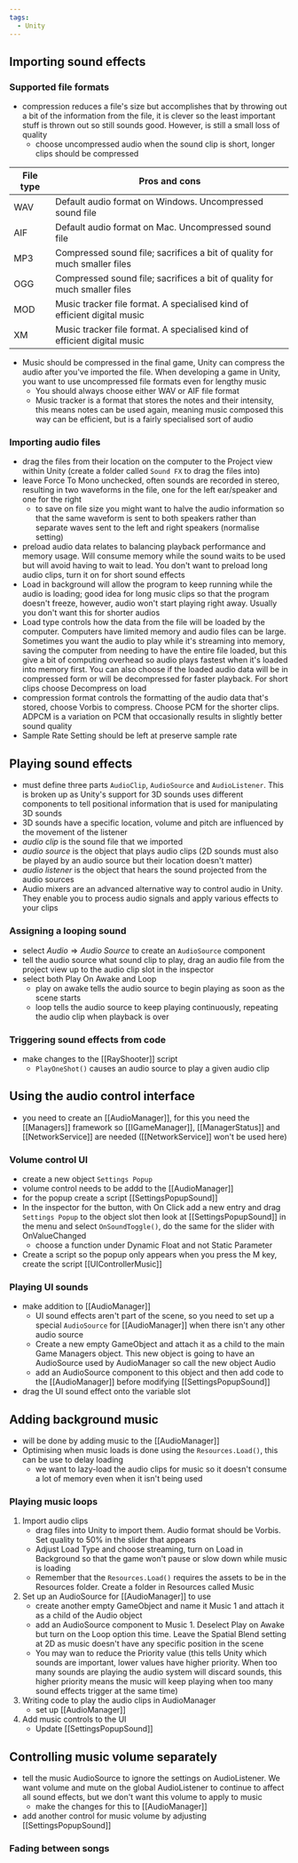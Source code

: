 ```yaml
---
tags:
  - Unity
---
```

## Importing sound effects
### Supported file formats
- compression reduces a file's size but accomplishes that by throwing out a bit of the information from the file, it is clever so the least important stuff is thrown out so still sounds good. However, is still a small loss of quality
	- choose uncompressed audio when the sound clip is short, longer clips should be compressed

| File type | Pros and cons                                                             |
| --------- | ------------------------------------------------------------------------- |
| WAV       | Default audio format on Windows. Uncompressed sound file                  |
| AIF       | Default audio format on Mac. Uncompressed sound file                      |
| MP3       | Compressed sound file; sacrifices a bit of quality for much smaller files |
| OGG       | Compressed sound file; sacrifices a bit of quality for much smaller files |
| MOD       | Music tracker file format. A specialised kind of efficient digital music  |
| XM        | Music tracker file format. A specialised kind of efficient digital music  |
- Music should be compressed in the final game, Unity can compress the audio after you've imported the file. When developing a game in Unity, you want to use uncompressed file formats even for lengthy music
	- You should always choose either WAV or AIF file format
	- Music tracker is a format that stores the notes and their intensity, this means notes can be used again, meaning music composed this way can be efficient, but is a fairly specialised sort of audio
### Importing audio files
- drag the files from their location on the computer to the Project view within Unity (create a folder called `Sound FX` to drag the files into)
- leave Force To Mono unchecked, often sounds are recorded in stereo, resulting in two waveforms in the file, one for the left ear/speaker and one for the right
	- to save on file size you might want to halve the audio information so that the same waveform is sent to both speakers rather than separate waves sent to the left and right speakers (normalise setting)
- preload audio data relates to balancing playback performance and memory usage. Will consume memory while the sound waits to be used but will avoid having to wait to lead. You don't want to preload long audio clips, turn it on for short sound effects
- Load in background will allow the program to keep running while the audio is loading; good idea for long music clips so that the program doesn't freeze, however, audio won't start playing right away. Usually you don't want this for shorter audios
- Load type controls how the data from the file will be loaded by the computer. Computers have limited memory and audio files can be large. Sometimes you want the audio to play while it's streaming into memory, saving the computer from needing to have the entire file loaded, but this give a bit of computing overhead so audio plays fastest when it's loaded into memory first. You can also choose if the loaded audio data will be in compressed form or will be decompressed for faster playback. For short clips choose Decompress on load
- compression format controls the formatting of the audio data that's stored, choose Vorbis to compress. Choose PCM for the shorter clips. ADPCM is a variation on PCM that occasionally results in slightly better sound quality
- Sample Rate Setting should be left at preserve sample rate
## Playing sound effects
- must define three parts `AudioClip`, `AudioSource` and `AudioListener`. This is broken up as Unity's support for 3D sounds uses different components to tell positional information that is used for manipulating 3D sounds
- 3D sounds have a specific location, volume and pitch are influenced by the movement of the listener
- *audio clip* is the sound file that we imported
- *audio source* is the object that plays audio clips (2D sounds must also be played by an audio source but their location doesn't matter)
- *audio listener* is the object that hears the sound projected from the audio sources
- Audio mixers are an advanced alternative way to control audio in Unity. They enable you to process audio signals and apply various effects to your clips
### Assigning a looping sound
- select $Audio \Rightarrow Audio \; Source$ to create an `AudioSource` component
- tell the audio source what sound clip to play, drag an audio file from the project view up to the audio clip slot in the inspector
- select both Play On Awake and Loop
	- play on awake tells the audio source to begin playing as soon as the scene starts
	- loop tells the audio source to keep playing continuously, repeating the audio clip when playback is over
### Triggering sound effects from code
- make changes to the [[RayShooter]] script
	- `PlayOneShot()` causes an audio source to play a given audio clip
## Using the audio control interface
- you need to create an [[AudioManager]], for this you need the [[Managers]] framework so [[IGameManager]], [[ManagerStatus]] and [[NetworkService]] are needed ([[NetworkService]] won't be used here)
### Volume control UI
- create a new object `Settings Popup`
- volume control needs to be addd to the [[AudioManager]]
- for the popup create a script [[SettingsPopupSound]]
- In the inspector for the button, with On Click add a new entry and drag `Settings Popup` to the object slot then look at [[SettingsPopupSound]] in the menu and select `OnSoundToggle()`, do the same for the slider with OnValueChanged
	- choose a function under Dynamic Float and not Static Parameter
- Create a script so the popup only appears when you press the M key, create the script [[UIControllerMusic]]
### Playing UI sounds
- make addition to [[AudioManager]]
	- UI sound effects aren't part of the scene, so you need to set up a special `AudioSource` for [[AudioManager]] when there isn't any other audio source
	- Create a new empty GameObject and attach it as a child to the main Game Managers object. This new object is going to have an AudioSource used by AudioManager so call the new object Audio
	- add an AudioSource component to this object and then add code to the [[AudioManager]] before modifying [[SettingsPopupSound]]
- drag the UI sound effect onto the variable slot
## Adding background music
- will be done by adding music to the [[AudioManager]]
- Optimising when music loads is done using the `Resources.Load()`, this can be use to delay loading
	- we want to lazy-load the audio clips for music so it doesn't consume a lot of memory even when it isn't being used
### Playing music loops
1. Import audio clips
	- drag files into Unity to import them. Audio format should be Vorbis. Set quality to 50% in the slider that appears
	- Adjust Load Type and choose streaming, turn on Load in Background so that the game won't pause or slow down while music is loading
	- Remember that the `Resources.Load()` requires the assets to be in the Resources folder. Create a folder in Resources called Music
2. Set up an AudioSource for [[AudioManager]] to use
	- create another empty GameObject and name it Music 1 and attach it as a child of the Audio object
	- add an AudioSource component to Music 1. Deselect Play on Awake but turn on the Loop option this time. Leave the Spatial Blend setting at 2D as music doesn't have any specific position in the scene
	- You may wan to reduce the Priority value (this tells Unity which sounds are important, lower values have higher priority. When too many sounds are playing the audio system will discard sounds, this higher priority means the music will keep playing when too many sound effects trigger at the same time)
3. Writing code to play the audio clips in AudioManager
	- set up [[AudioManager]]
4. Add music controls to the UI
	- Update [[SettingsPopupSound]]
## Controlling music volume separately
- tell the music AudioSource to ignore the settings on AudioListener. We want volume and mute on the global AudioListener to continue to affect all sound effects, but we don't want this volume to apply to music
	- make the changes for this to [[AudioManager]]
- add another control for music volume by adjusting [[SettingsPopupSound]]
### Fading between songs